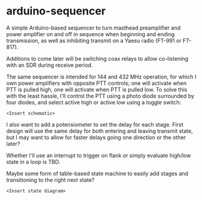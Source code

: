 # arduino-sequencer
A simple Arduino-based sequencer to turn masthead preamplifier and power amplifier on and off in sequence when beginning and ending transmission, as well as inhibiting transmit on a Yaesu radio (FT-991 or FT-817).

Additions to come later will be switching coax relays to allow co-listening with an SDR during receive period.

The same sequencer is intended for 144 and 432 MHz operation, for which I own power amplifiers with opposite PTT controls; one will activate when PTT is pulled high, one will activate when PTT is pulled low. To solve this with the least hassle, I'll control the PTT using a photo diode surrounded by four diodes, and select active high or active low using a toggle switch:

`<Insert schematic>`

I also want to add a potensiometer to set the delay for each stage. First design will use the same delay for both entering and leaving transmit state, but I may want to allow for faster delays going one direction or the other later?

Whether I'll use an interrupt to trigger on flank or simply evaluate high/low state in a loop is TBD.

Maybe some form of table-based state machine to easily add stages and transitioning to the right next state?

`<Insert state diagram>`

